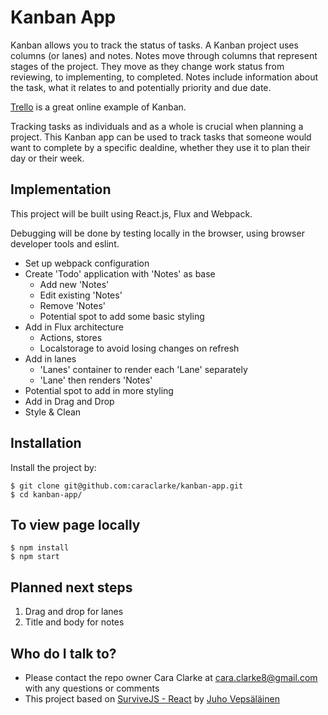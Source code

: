 # Kanban App #

Kanban allows you to track the status of tasks. A Kanban project uses columns (or lanes) and notes. Notes move through columns that represent stages of the project. They move as they change work status from reviewing, to implementing, to completed. Notes include information about the task, what it relates to and potentially priority and due date.

[Trello](https://trello.com/) is a great online example of Kanban.

Tracking tasks as individuals and as a whole is crucial when planning a project. This Kanban app can be used to track tasks that someone would want to complete by a specific dealdine, whether they use it to plan their day or their week.

## Implementation ##

This project will be built using React.js, Flux and Webpack.

Debugging will be done by testing locally in the browser, using browser developer tools and eslint.

- Set up webpack configuration
- Create 'Todo' application with 'Notes' as base
    - Add new 'Notes'
    - Edit existing 'Notes'
    - Remove 'Notes'
    - Potential spot to add some basic styling
- Add in Flux architecture
    - Actions, stores
    - Localstorage to avoid losing changes on refresh
- Add in lanes
    - 'Lanes' container to render each 'Lane' separately
    - 'Lane' then renders 'Notes'
- Potential spot to add in more styling
- Add in Drag and Drop
- Style & Clean

## Installation ##

Install the project by:

```
$ git clone git@github.com:caraclarke/kanban-app.git
$ cd kanban-app/

```

## To view page locally ##

```
$ npm install
$ npm start
```

## Planned next steps ##

1. Drag and drop for lanes
2. Title and body for notes

## Who do I talk to? ##

* Please contact the repo owner Cara Clarke at cara.clarke8@gmail.com with any questions or comments
* This project based on [SurviveJS - React](https://github.com/survivejs/react) by [Juho Vepsäläinen](https://github.com/survivejs)
